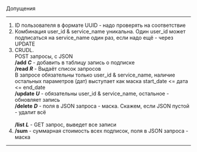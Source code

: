 Допущения<hr>

1. ID пользователя в формате UUID - надо проверять на соответствие<br>
2. Комбинация user_id & service_name уникальна. Один user_id может подписаться на service_name один раз, если надо ещё - через UPDATE<br>
3. CRUDL. <br>
POST запросы, с JSON<br>
**/add** ***С*** -  добавить в таблицу запись о подписке<br>
**/read** ***R*** -  Выдаёт список запросов<br>
В запросе обязательны только user_id & service_name, наличие остальных параметров (дат) выступает как маска start_date <= дата <= end_date <br>
**/update**  ***U*** -  обязательны user_id & service_name, остальное - обновляет запись<br>
**/delete**  ***D*** -  поля в JSON запроса - маска. Скажем, если JSON пустой - удалит всё<br><br>
**/list** ***L*** - GET запрос, выведет все записи<br>
4. **/sum** - суммарная стоимость всех подписок, поля в JSON запроса - маска<br>
<hr>





